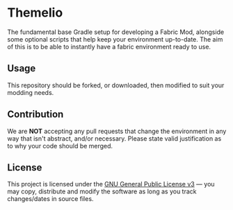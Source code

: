 # Themelio

The fundamental base Gradle setup for developing a Fabric Mod, alongside some optional scripts that help keep your environment up-to-date. The aim of this is to be able to instantly have a fabric environment ready to use.

## Usage

This repository should be forked, or downloaded, then modified to suit your modding needs.

## Contribution

We are **NOT** accepting any pull requests that change the environment in any way that isn't abstract, and/or necessary. Please state valid justification as to why your code should be merged.

## License

This project is licensed under the [GNU General Public License v3](https://tldrlegal.com/license/gnu-general-public-license-v3-(gpl-3)) &#8212; you may copy, distribute and modify the software as long as you track changes/dates in source files.